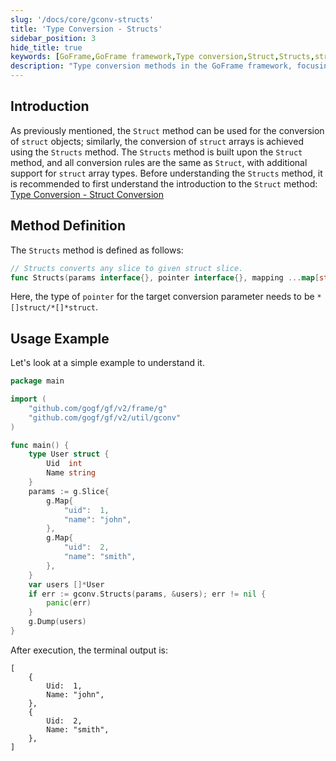 ```yaml
---
slug: '/docs/core/gconv-structs'
title: 'Type Conversion - Structs'
sidebar_position: 3
hide_title: true
keywords: [GoFrame,GoFrame framework,Type conversion,Struct,Structs,struct array,conversion method,gconv,usage example,Go language]
description: "Type conversion methods in the GoFrame framework, focusing on using the Structs method for the conversion of struct arrays. The Structs method is similar to the Struct method and extends its support to struct arrays. The article also provides specific code examples demonstrating how to apply this feature in practice."
---
```


## Introduction

As previously mentioned, the `Struct` method can be used for the conversion of `struct` objects; similarly, the conversion of `struct` arrays is achieved using the `Structs` method. The `Structs` method is built upon the `Struct` method, and all conversion rules are the same as `Struct`, with additional support for `struct` array types. Before understanding the `Structs` method, it is recommended to first understand the introduction to the `Struct` method: [Type Conversion - Struct Conversion](类型转换-Struct转换.md)

## Method Definition

The `Structs` method is defined as follows:

```go
// Structs converts any slice to given struct slice.
func Structs(params interface{}, pointer interface{}, mapping ...map[string]string) (err error)
```

Here, the type of `pointer` for the target conversion parameter needs to be `*[]struct/*[]*struct`.

## Usage Example

Let's look at a simple example to understand it.

```go
package main

import (
    "github.com/gogf/gf/v2/frame/g"
    "github.com/gogf/gf/v2/util/gconv"
)

func main() {
    type User struct {
        Uid  int
        Name string
    }
    params := g.Slice{
        g.Map{
            "uid":  1,
            "name": "john",
        },
        g.Map{
            "uid":  2,
            "name": "smith",
        },
    }
    var users []*User
    if err := gconv.Structs(params, &users); err != nil {
        panic(err)
    }
    g.Dump(users)
}
```

After execution, the terminal output is:

```
[
    {
        Uid:  1,
        Name: "john",
    },
    {
        Uid:  2,
        Name: "smith",
    },
]
```